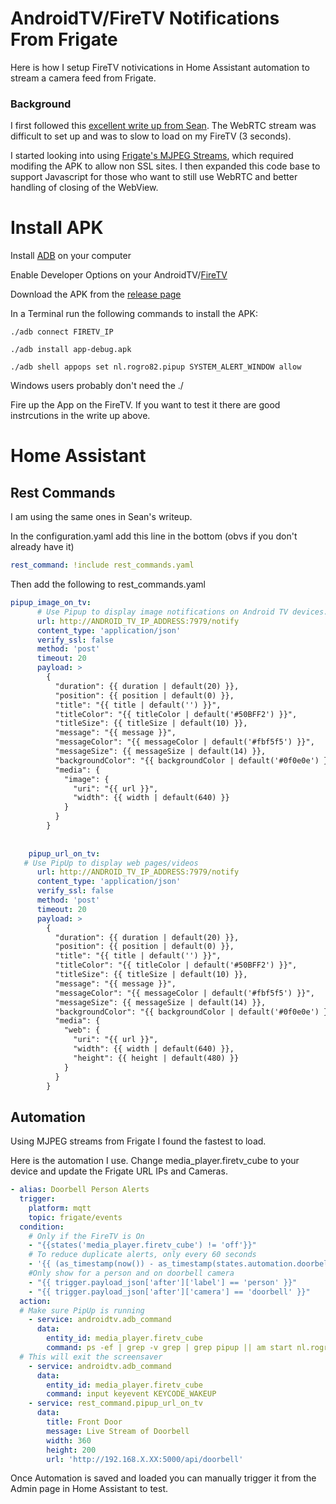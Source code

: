 # AndroidTV/FireTV Notifications From Frigate

Here is how I setup FireTV notivications in Home Assistant automation to stream a camera feed from Frigate.


### Background
I first followed this [excellent write up from Sean](https://seanblanchfield.com/2022/03/realtime-pip-cameras-on-tv-with-home-assistant). The WebRTC stream was difficult to set up and was to slow to load on my FireTV (3 seconds).

I started looking into using [Frigate's MJPEG Streams](https://docs.frigate.video/integrations/api/#get-apicamera_name), which required modifing the APK to allow non SSL sites. I then expanded this code base to support Javascript for those who want to still use WebRTC and better handling of closing of the WebView.

# Install APK

Install [ADB](https://www.xda-developers.com/install-adb-windows-macos-linux/#adbsetup) on your computer

Enable Developer Options on your AndroidTV/[FireTV](https://www.xda-developers.com/how-to-access-developer-options-amazon-fire-tv/)

Download the APK from the [release page](https://github.com/desertblade/PiPup/releases)

In a Terminal run the following commands to install the APK:

``` terminal
./adb connect FIRETV_IP

./adb install app-debug.apk

./adb shell appops set nl.rogro82.pipup SYSTEM_ALERT_WINDOW allow
```

Windows users probably don't need the ./

Fire up the App on the FireTV. If you want to test it there are good instrcutions in the write up above.

# Home Assistant 

## Rest Commands
I am using the same ones in Sean's writeup. 

In the configuration.yaml add this line in the bottom (obvs if you don't already have it)

``` yaml
rest_command: !include rest_commands.yaml
```

Then add the following to rest_commands.yaml
``` yaml
pipup_image_on_tv:
	  # Use Pipup to display image notifications on Android TV devices.
	  url: http://ANDROID_TV_IP_ADDRESS:7979/notify
	  content_type: 'application/json'
	  verify_ssl: false
	  method: 'post'
	  timeout: 20
	  payload: >
	    {
	      "duration": {{ duration | default(20) }},
	      "position": {{ position | default(0) }},
	      "title": "{{ title | default('') }}",
	      "titleColor": "{{ titleColor | default('#50BFF2') }}",
	      "titleSize": {{ titleSize | default(10) }},
	      "message": "{{ message }}",
	      "messageColor": "{{ messageColor | default('#fbf5f5') }}",
	      "messageSize": {{ messageSize | default(14) }},
	      "backgroundColor": "{{ backgroundColor | default('#0f0e0e') }}",
	      "media": { 
	        "image": {
	          "uri": "{{ url }}",
	          "width": {{ width | default(640) }}
	        }
	      }
	    }
	 
	 
	pipup_url_on_tv:
   # Use PipUp to display web pages/videos
	  url: http://ANDROID_TV_IP_ADDRESS:7979/notify
	  content_type: 'application/json'
	  verify_ssl: false
	  method: 'post'
	  timeout: 20
	  payload: >
	    {
	      "duration": {{ duration | default(20) }},
	      "position": {{ position | default(0) }},
	      "title": "{{ title | default('') }}",
	      "titleColor": "{{ titleColor | default('#50BFF2') }}",
	      "titleSize": {{ titleSize | default(10) }},
	      "message": "{{ message }}",
	      "messageColor": "{{ messageColor | default('#fbf5f5') }}",
	      "messageSize": {{ messageSize | default(14) }},
	      "backgroundColor": "{{ backgroundColor | default('#0f0e0e') }}",
	      "media": { 
	        "web": {
	          "uri": "{{ url }}", 
	          "width": {{ width | default(640) }},
	          "height": {{ height | default(480) }}
	        }
	      }
	    }
```

## Automation

Using MJPEG streams from Frigate I found the fastest to load.

Here is the automation I use. Change media_player.firetv_cube to your device and update the Frigate URL IPs and Cameras.

``` yaml
- alias: Doorbell Person Alerts
  trigger:
    platform: mqtt
    topic: frigate/events
  condition:
    # Only if the FireTV is On
    - "{{states('media_player.firetv_cube') != 'off'}}"
    # To reduce duplicate alerts, only every 60 seconds
    - '{{ (as_timestamp(now()) - as_timestamp(states.automation.doorbell_person_alerts.attributes.last_triggered, 0 ) | int > 60)}}'
    #Only show for a person and on doorbell camera
    - "{{ trigger.payload_json['after']['label'] == 'person' }}"
    - "{{ trigger.payload_json['after']['camera'] == 'doorbell' }}"
  action:
  # Make sure PipUp is running
    - service: androidtv.adb_command                         
      data:                            
        entity_id: media_player.firetv_cube                   
        command: ps -ef | grep -v grep | grep pipup || am start nl.rogro82.pipup/.MainActivity
  # This will exit the screensaver
    - service: androidtv.adb_command
      data:
        entity_id: media_player.firetv_cube
        command: input keyevent KEYCODE_WAKEUP
    - service: rest_command.pipup_url_on_tv
      data:
        title: Front Door
        message: Live Stream of Doorbell
        width: 360
        height: 200
        url: 'http://192.168.X.XX:5000/api/doorbell'
```

Once Automation is saved and loaded you can manually trigger it from the Admin page in Home Assistant to test.